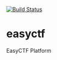 [![Build Status](https://magnum.travis-ci.com/failedxyz/easyctf.svg?token=UrDnGC7Z7TMCFvzxZC8y&branch=master)](https://magnum.travis-ci.com/failedxyz/easyctf)

easyctf
=======

EasyCTF Platform
